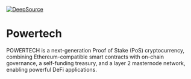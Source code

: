 [![DeepSource](https://deepsource.io/gh/KOSASIH/Powertech.svg/?label=active+issues&show_trend=true&token=EIDiS5PSSYRlRJDyjdXNcDSN)](https://deepsource.io/gh/KOSASIH/Powertech/?ref=repository-badge)
# Powertech
POWERTECH is a next-generation Proof of Stake (PoS) cryptocurrency, combining Ethereum-compatible smart contracts with on-chain governance, a self-funding treasury, and a layer 2 masternode network, enabling powerful DeFi applications.
